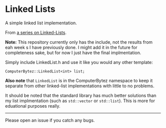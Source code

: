 # Linked Lists
A simple linked list implementation.

From [a series on Linked-Lists](http://www.computerbytez.com/linked-lists-part-1/).

**Note:** This repository currently only has the include, not the results from eah week s I have previously done. I might add it in the future for completeness sake, but for now I just have the final implmentation.

Simply include LinkedList.h and use it like you would any other template:

```
ComputerBytez::LinkedList<int> list;
```

**Also note** that `LinkedList` is in the ComputerBytez namespace to keep it separate from other linked-list implementations with little to no problems.

It should be noted that the standard library has much better solutions than my list implmentation (such as `std::vector` or `std::list`). This is more for eduational purposes really.

----

Please open an issue if you catch any bugs.
